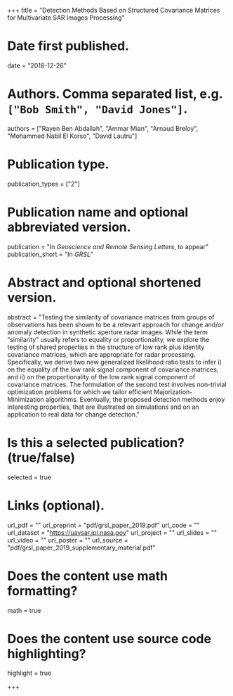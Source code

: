 +++
title = "Detection Methods Based on Structured Covariance Matrices for Multivariate SAR Images Processing"

# Date first published.
date = "2018-12-26"

# Authors. Comma separated list, e.g. `["Bob Smith", "David Jones"]`.
authors = ["Rayen Ben Abdallah", "Ammar Mian", "Arnaud Breloy", "Mohammed Nabil El Korso", "David Lautru"]

# Publication type.
publication_types = ["2"]

# Publication name and optional abbreviated version.
publication = "In *Geoscience and Remote Sensing Letters*, to appear"
publication_short = "In *GRSL*"

# Abstract and optional shortened version.
abstract = "Testing the similarity of covariance matrices from groups of observations has been shown to be a relevant approach for change and/or anomaly detection in synthetic aperture radar images. While the term “similarity” usually refers to equality or proportionality, we explore the testing of shared properties in the structure of low rank plus identity covariance matrices, which are appropriate for radar processing. Specifically, we derive two new generalized likelihood ratio tests to infer i) on the equality of the low rank signal component of covariance matrices, and ii) on the proportionality of the low rank signal component of covariance matrices. The formulation of the second test involves non-trivial optimization problems for which we tailor efficient Majorization-Minimization algorithms. Eventually, the proposed detection methods enjoy interesting properties, that are illustrated on simulations and on an application to real data for change detection."

# Is this a selected publication? (true/false)
selected = true

# Links (optional).
url_pdf = ""
url_preprint = "pdf/grsl_paper_2019.pdf"
url_code = ""
url_dataset = "https://uavsar.jpl.nasa.gov"
url_project = ""
url_slides = ""
url_video = ""
url_poster = ""
url_source = "pdf/grsl_paper_2019_supplementary_material.pdf"



# Does the content use math formatting?
math = true

# Does the content use source code highlighting?
highlight = true


+++